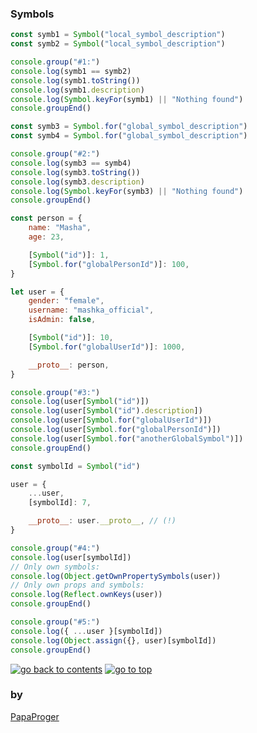 ### <a id="0">Symbols</a>

```javascript
const symb1 = Symbol("local_symbol_description")
const symb2 = Symbol("local_symbol_description")

console.group("#1:")
console.log(symb1 == symb2)
console.log(symb1.toString())
console.log(symb1.description)
console.log(Symbol.keyFor(symb1) || "Nothing found")
console.groupEnd()

const symb3 = Symbol.for("global_symbol_description")
const symb4 = Symbol.for("global_symbol_description")

console.group("#2:")
console.log(symb3 == symb4)
console.log(symb3.toString())
console.log(symb3.description)
console.log(Symbol.keyFor(symb3) || "Nothing found")
console.groupEnd()

const person = {
    name: "Masha",
    age: 23,

    [Symbol("id")]: 1,
    [Symbol.for("globalPersonId")]: 100,
}

let user = {
    gender: "female",
    username: "mashka_official",
    isAdmin: false,

    [Symbol("id")]: 10,
    [Symbol.for("globalUserId")]: 1000,

    __proto__: person,
}

console.group("#3:")
console.log(user[Symbol("id")])
console.log(user[Symbol("id").description])
console.log(user[Symbol.for("globalUserId")])
console.log(user[Symbol.for("globalPersonId")])
console.log(user[Symbol.for("anotherGlobalSymbol")])
console.groupEnd()

const symbolId = Symbol("id")

user = {
    ...user,
    [symbolId]: 7,

    __proto__: user.__proto__, // (!)
}

console.group("#4:")
console.log(user[symbolId])
// Only own symbols:
console.log(Object.getOwnPropertySymbols(user))
// Only own props and symbols:
console.log(Reflect.ownKeys(user))
console.groupEnd()

console.group("#5:")
console.log({ ...user }[symbolId])
console.log(Object.assign({}, user)[symbolId])
console.groupEnd()
```

<a href="https://github.com/papaproger/fun-js-sketches"><img src="https://img.shields.io/badge/&#9664;%20go%20back%20to%20contents-242424?style=for-the-badge" alt="go back to contents" /></a>
<a href="#0"><img src="https://img.shields.io/badge/go%20to%20top%20&#9650;-242424?style=for-the-badge" alt="go to top" /></a>

### by

[PapaProger](https://github.com/papaproger)